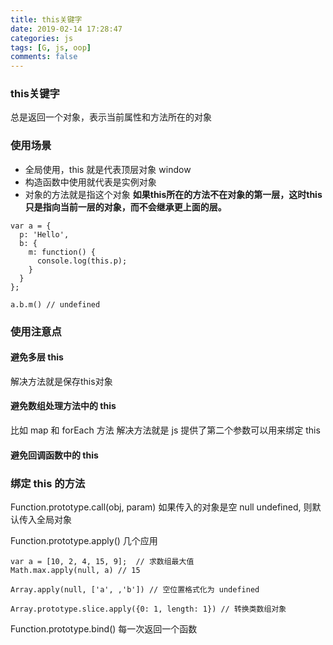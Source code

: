 ```yaml
---
title: this关键字
date: 2019-02-14 17:28:47
categories: js
tags: [G, js, oop]
comments: false
---
```


### this关键字
总是返回一个对象，表示当前属性和方法所在的对象

### 使用场景

- 全局使用，this 就是代表顶层对象 window
- 构造函数中使用就代表是实例对象
- 对象的方法就是指这个对象
**如果this所在的方法不在对象的第一层，这时this只是指向当前一层的对象，而不会继承更上面的层。**
```
var a = {
  p: 'Hello',
  b: {
    m: function() {
      console.log(this.p);
    }
  }
};

a.b.m() // undefined
```

### 使用注意点

#### 避免多层 this
解决方法就是保存this对象

#### 避免数组处理方法中的 this
比如 map 和 forEach 方法
解决方法就是 js 提供了第二个参数可以用来绑定 this

#### 避免回调函数中的 this

### 绑定 this 的方法
Function.prototype.call(obj, param)
如果传入的对象是空 null undefined, 则默认传入全局对象

Function.prototype.apply()
几个应用
```
var a = [10, 2, 4, 15, 9];  // 求数组最大值
Math.max.apply(null, a) // 15

Array.apply(null, ['a', ,'b']) // 空位置格式化为 undefined

Array.prototype.slice.apply({0: 1, length: 1}) // 转换类数组对象
```

Function.prototype.bind()
每一次返回一个函数